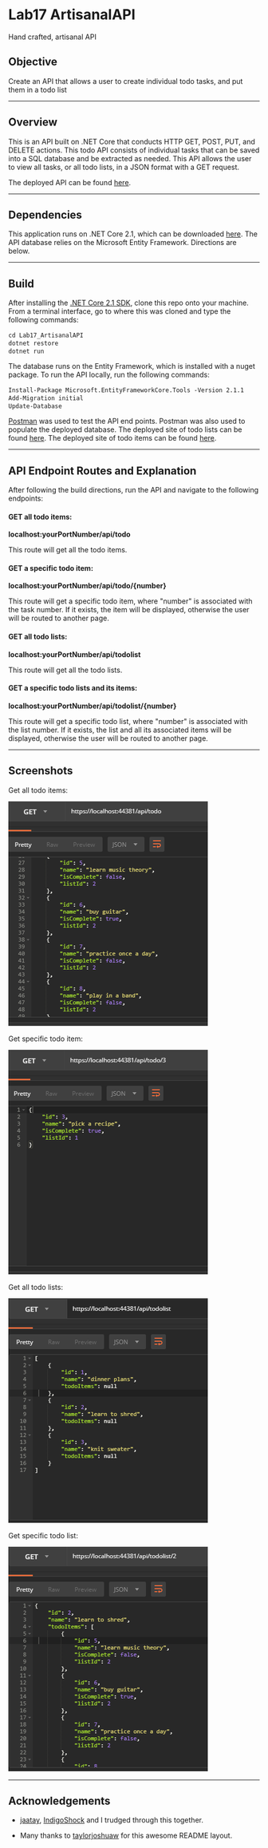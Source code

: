 # Lab17 ArtisanalAPI
Hand crafted, artisanal API

## Objective
Create an API that allows a user to create individual todo tasks,
and put them in a todo list

---
## Overview
This is an API built on .NET Core that conducts HTTP GET,
POST, PUT, and DELETE actions.  This todo API consists of 
individual tasks that can be saved into a SQL database and 
be extracted as needed.  This API allows the user to view all
tasks, or all todo lists, in a JSON format with a GET request.

The deployed API can be found [here](http://artisanalapi.azurewebsites.net/api/).

---
## Dependencies
This application runs on .NET Core 2.1, which can be downloaded [here](https://www.microsoft.com/net/download/macos).
The API database relies on the Microsoft Entity Framework. 
Directions are below.

---
## Build
After installing the [.NET Core 2.1 SDK](https://www.microsoft.com/net/download/macos), clone this repo onto your machine. From a terminal interface, go to where this was cloned and type the following commands:

```
cd Lab17_ArtisanalAPI
dotnet restore
dotnet run
```

The database runs on the Entity Framework, which is installed
with a nuget package.  To run the API locally, run the following 
commands:

```
Install-Package Microsoft.EntityFrameworkCore.Tools -Version 2.1.1
Add-Migration initial
Update-Database
```

[Postman](https://www.getpostman.com/) was used to test the 
API end points.  Postman was also used to populate the deployed database.
The deployed site of todo lists can be found [here](http://artisanalapi.azurewebsites.net/api/todolist).
The deployed site of todo items can be found [here](http://artisanalapi.azurewebsites.net/api/todo).


---
## API Endpoint Routes and Explanation
After following the build directions, run the API and navigate 
to the following endpoints:

#### GET all todo items:

**localhost:yourPortNumber/api/todo**

This route will get all the todo items.

#### GET a specific todo item:

**localhost:yourPortNumber/api/todo/{number}**

This route will get a specific todo item, where "number" is 
associated with the task number.  If it exists, the item will 
be displayed, otherwise the user will be routed to another page.

#### GET all todo lists:

**localhost:yourPortNumber/api/todolist**

This route will get all the todo lists.

#### GET a specific todo lists and its items:

**localhost:yourPortNumber/api/todolist/{number}**

This route will get a specific todo list, where "number" is 
associated with the list number.  If it exists, the list and 
all its associated items will be displayed, 
otherwise the user will be routed to another page.

---
## Screenshots
Get all todo items:

![all todo items](/assets/getAllItems.png)

Get specific todo item:

![specific todo item](/assets/getSpecificItem.png)

Get all todo lists:

![all todo lists](/assets/getAllLists.png)

Get specific todo list:

![specific todo list](/assets/getSpecificList.png)


---
## Acknowledgements
- [jaatay](https://github.com/jaatay), [IndigoShock](https://github.com/IndigoShock)
and I trudged through this together.

- Many thanks to [taylorjoshuaw](https://github.com/taylorjoshuaw) 
for this awesome README layout.